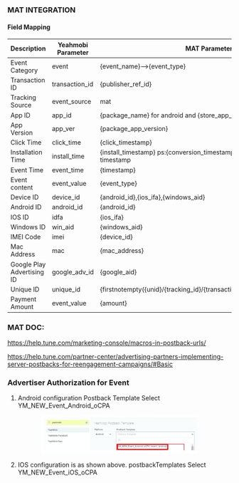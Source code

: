 ### MAT INTEGRATION
#### Field Mapping
Description|Yeahmobi Parameter|MAT Parameter
--|--|--
Event Category|event|{event_name}-->{event_type}
Transaction ID|transaction_id|{publisher_ref_id}
Tracking Source|event_source|mat
App ID|app_id|{package_name} for android and {store_app_id} for apple
App Version|app_ver|{package_app_version}
Click Time|click_time|{click_timestamp}
Installation Time|install_time|{install_timestamp} ps:{conversion_timestamp}Always consistent   with timestamp
Event Time|event_time|{timestamp}
Event content|event_value|{event_type}
Device ID|device_id|{android_id},{ios_ifa},{windows_aid}
Android ID|android_id|{android_id}
IOS ID|idfa|{ios_ifa}
Windows ID|win_aid|{windows_aid}
IMEI Code|imei|{device_id}
Mac Address|mac|{mac_address}
Google Play Advertising ID|google_adv_id|{google_aid}
Unique ID|unique_id|{firstnotempty({unid}/{tracking_id}/{transaction_id}/{android_id}/{ios_ifa})} 
Payment Amount|event_value|{amount} 

### MAT DOC:

<https://help.tune.com/marketing-console/macros-in-postback-urls/>

<https://help.tune.com/partner-center/advertising-partners-implementing-server-postbacks-for-reengagement-campaigns/#Basic>

### Advertiser Authorization for Event

1. Android configuration Postback Template Select YM_NEW_Event_Android_oCPA

<div align=center><img src="https://github.com/YmSupportDoc/YmSupportDoc/blob/master/img/MAT_INTEGRATION.png" width="70%" height="70%" /></div>

2. IOS configuration is as shown above. postbackTemplates Select YM_NEW_Event_iOS_oCPA